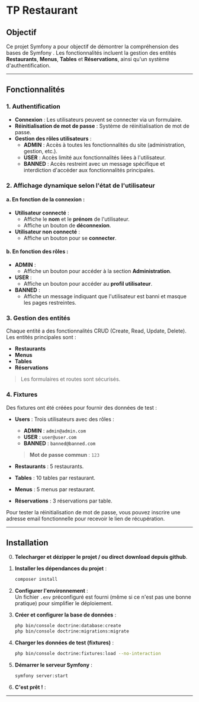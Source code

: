 # TP Restaurant

## Objectif

Ce projet Symfony a pour objectif de démontrer la compréhension des bases de Symfony . Les fonctionnalités incluent la gestion des entités **Restaurants**, **Menus**, **Tables** et **Réservations**, ainsi qu'un système d'authentification.

---

## Fonctionnalités

### 1. Authentification

- **Connexion** : Les utilisateurs peuvent se connecter via un formulaire.
- **Réinitialisation de mot de passe** : Système de réinitialisation de mot de passe.
- **Gestion des rôles utilisateurs** :  
  - **ADMIN** : Accès à toutes les fonctionnalités du site (administration, gestion, etc.).
  - **USER** : Accès limité aux fonctionnalités liées à l'utilisateur.
  - **BANNED** : Accès restreint avec un message spécifique et interdiction d'accéder aux fonctionnalités principales.

### 2. Affichage dynamique selon l'état de l'utilisateur

#### a. En fonction de la connexion :  
- **Utilisateur connecté** :  
  - Affiche le **nom** et le **prénom** de l'utilisateur.  
  - Affiche un bouton de **déconnexion**.  
- **Utilisateur non connecté** :  
  - Affiche un bouton pour se **connecter**.  

#### b. En fonction des rôles :  
- **ADMIN** :  
  - Affiche un bouton pour accéder à la section **Administration**.  
- **USER** :  
  - Affiche un bouton pour accéder au **profil utilisateur**.  
- **BANNED** :  
  - Affiche un message indiquant que l'utilisateur est banni et masque les pages restreintes.

### 3. Gestion des entités

Chaque entité a des fonctionnalités CRUD (Create, Read, Update, Delete).  
Les entités principales sont :  
- **Restaurants**  
- **Menus**  
- **Tables**  
- **Réservations**  

> Les formulaires et routes sont sécurisés.

### 4. Fixtures

Des fixtures ont été créées pour fournir des données de test :  
- **Users** : Trois utilisateurs avec des rôles :  
  - **ADMIN** : `admin@admin.com`  
  - **USER** : `user@user.com`  
  - **BANNED** : `banned@banned.com`  
  > **Mot de passe commun** : `123`  

- **Restaurants** : 5 restaurants.  
- **Tables** : 10 tables par restaurant.  
- **Menus** : 5 menus par restaurant.  
- **Réservations** : 3 réservations par table.  

Pour tester la réinitialisation de mot de passe, vous pouvez inscrire une adresse email fonctionnelle pour recevoir le lien de récupération.

---

## Installation

0. **Telecharger et dézipper le projet / ou direct download depuis github**.

1. **Installer les dépendances du projet** :  
   ```bash
   composer install
   ```

2. **Configurer l'environnement** :  
   Un fichier `.env` préconfiguré est fourni (même si ce n'est pas une bonne pratique) pour simplifier le déploiement.

3. **Créer et configurer la base de données** :  
   ```bash
   php bin/console doctrine:database:create
   php bin/console doctrine:migrations:migrate
   ```

4. **Charger les données de test (fixtures)** :  
   ```bash
   php bin/console doctrine:fixtures:load --no-interaction
   ```

5. **Démarrer le serveur Symfony** :  
   ```bash
   symfony server:start
   ```

6. **C'est prêt !** :  

---

